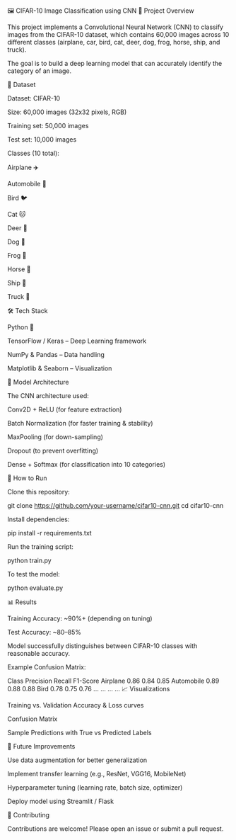 🖼️ CIFAR-10 Image Classification using CNN
📌 Project Overview

This project implements a Convolutional Neural Network (CNN) to classify images from the CIFAR-10 dataset, which contains 60,000 images across 10 different classes (airplane, car, bird, cat, deer, dog, frog, horse, ship, and truck).

The goal is to build a deep learning model that can accurately identify the category of an image.

📂 Dataset

Dataset: CIFAR-10

Size: 60,000 images (32x32 pixels, RGB)

Training set: 50,000 images

Test set: 10,000 images

Classes (10 total):

Airplane ✈️

Automobile 🚗

Bird 🐦

Cat 🐱

Deer 🦌

Dog 🐶

Frog 🐸

Horse 🐴

Ship 🚢

Truck 🚛

🛠️ Tech Stack

Python 🐍

TensorFlow / Keras – Deep Learning framework

NumPy & Pandas – Data handling

Matplotlib & Seaborn – Visualization

🧠 Model Architecture

The CNN architecture used:

Conv2D + ReLU (for feature extraction)

Batch Normalization (for faster training & stability)

MaxPooling (for down-sampling)

Dropout (to prevent overfitting)

Dense + Softmax (for classification into 10 categories)

🚀 How to Run

Clone this repository:

git clone https://github.com/your-username/cifar10-cnn.git
cd cifar10-cnn


Install dependencies:

pip install -r requirements.txt


Run the training script:

python train.py


To test the model:

python evaluate.py

📊 Results

Training Accuracy: ~90%+ (depending on tuning)

Test Accuracy: ~80–85%

Model successfully distinguishes between CIFAR-10 classes with reasonable accuracy.

Example Confusion Matrix:

Class	Precision	Recall	F1-Score
Airplane	0.86	0.84	0.85
Automobile	0.89	0.88	0.88
Bird	0.78	0.75	0.76
...	...	...	...
📈 Visualizations

Training vs. Validation Accuracy & Loss curves

Confusion Matrix

Sample Predictions with True vs Predicted Labels

🔮 Future Improvements

Use data augmentation for better generalization

Implement transfer learning (e.g., ResNet, VGG16, MobileNet)

Hyperparameter tuning (learning rate, batch size, optimizer)

Deploy model using Streamlit / Flask

🤝 Contributing

Contributions are welcome! Please open an issue or submit a pull request.
